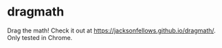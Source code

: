 # dragmath

Drag the math!
Check it out at https://jacksonfellows.github.io/dragmath/.
Only tested in Chrome.
